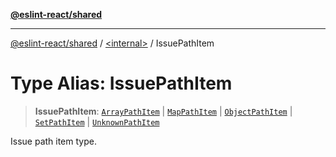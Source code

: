 [**@eslint-react/shared**](../../README.md)

***

[@eslint-react/shared](../../README.md) / [\<internal\>](../README.md) / IssuePathItem

# Type Alias: IssuePathItem

> **IssuePathItem**: [`ArrayPathItem`](../interfaces/ArrayPathItem.md) \| [`MapPathItem`](../interfaces/MapPathItem.md) \| [`ObjectPathItem`](../interfaces/ObjectPathItem.md) \| [`SetPathItem`](../interfaces/SetPathItem.md) \| [`UnknownPathItem`](../interfaces/UnknownPathItem.md)

Issue path item type.
